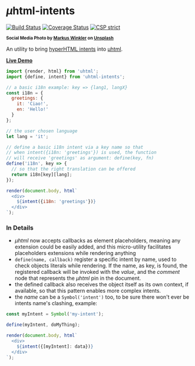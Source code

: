 # <em>µ</em>html-intents

[![Build Status](https://travis-ci.com/WebReflection/uhtml-intents.svg?branch=main)](https://travis-ci.com/WebReflection/uhtml-intents) [![Coverage Status](https://coveralls.io/repos/github/WebReflection/uhtml-intents/badge.svg?branch=main)](https://coveralls.io/github/WebReflection/uhtml-intents?branch=main) [![CSP strict](https://webreflection.github.io/csp/strict.svg)](https://webreflection.github.io/csp/#-csp-strict)

<sup>**Social Media Photo by [Markus Winkler](https://unsplash.com/@markuswinkler) on [Unsplash](https://unsplash.com/)**</sup>

An utility to bring [hyperHTML intents](https://github.com/WebReflection/hyperHTML#readme) into [µhtml](https://github.com/WebReflection/uhtml#readme).

**[Live Demo](https://codepen.io/WebReflection/pen/OJbgpMx?editors=0010)**

```js
import {render, html} from 'uhtml';
import {define, intent} from 'uhtml-intents';

// a basic i18n example: key => {lang1, langX}
const i18n = {
  greetings: {
    it: 'Ciao!',
    en: 'Hello!'
  }
};

// the user chosen language
let lang = 'it';

// define a basic i18n intent via a key name so that
// when intent({i18n: 'greetings'}) is used, the function
// will receive 'greetings' as argument: define(key, fn)
define('i18n', key => {
  // so that the right translation can be offered
  return i18n[key][lang];
});

render(document.body, html`
  <div>
    ${intent({i18n: 'greetings'})}
  </div>
`);
```

### In Details

  * *µhtml* now accepts callbacks as element placeholders, meaning any extension could be easily added, and this micro-utility facilitates placeholders extensions while rendering anything
  * `define(name, callback)` register a specific intent by name, used to check objects literals while rendering. If the name, as key, is found, the registered callback will be invoked with the *value*, and the *comment* node that represents the *µhtml* pin in the document.
  * the defined callback also receives the object itself as its own context, if available, so that this pattern enables more complex intents.
  * the *name* can be a `Symbol('intent')` too, to be sure there won't ever be intents name's clashing, example:

```js
const myIntent = Symbol('my-intent');

define(myIntent, doMyThing);

render(document.body, html`
  <div>
    ${intent({[myIntent]: data})}
  </div>
`);
```
